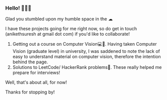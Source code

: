 ### Hello! 👋👋👋
Glad you stumbled upon my humble space in the ☁

I have these projects going for me right now, so do get in touch (anikethsuresh at gmail dot com) if you'd like to collaborate!

1. Getting out a course on Computer Vision💻🤖. Having taken Computer Vision (graduate level) in university, I was saddened to note the lack of easy to understand material on computer vision, therefore the intention behind the page.
2. Solutions to LeetCode/ HackerRank problems📒. These really helped me prepare for interviews!

Well, that's about all, for now!

Thanks for stopping by!
